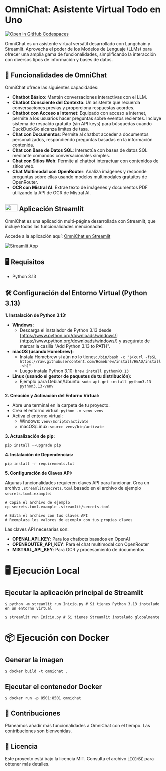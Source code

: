 # OmniChat: Asistente Virtual Todo en Uno

[![Open in GitHub Codespaces](https://github.com/codespaces/badge.svg)](https://codespaces.new/bladealex1844/OmniChat?quickstart=1)

OmniChat es un asistente virtual versátil desarrollado con Langchain y Streamlit. Aprovecha el poder de los Modelos de Lenguaje (LLMs) para ofrecer una amplia gama de funcionalidades, simplificando la interacción con diversos tipos de información y bases de datos.

## 💬 Funcionalidades de OmniChat

OmniChat ofrece las siguientes capacidades:

- **Chatbot Básico**:
  Mantén conversaciones interactivas con el LLM.
- **Chatbot Consciente del Contexto**:
  Un asistente que recuerda conversaciones previas y proporciona respuestas acordes.
- **Chatbot con Acceso a Internet**:
  Equipado con acceso a internet, permite a los usuarios hacer preguntas sobre eventos recientes. Incluye sistema de respaldo gratuito (sin API keys) para búsquedas cuando DuckDuckGo alcanza límites de tasa.
- **Chat con Documentos**:
  Permite al chatbot acceder a documentos personalizados, respondiendo preguntas basadas en la información contenida.
- **Chat con Base de Datos SQL**:
  Interactúa con bases de datos SQL mediante comandos conversacionales simples.
- **Chat con Sitios Web**:
  Permite al chatbot interactuar con contenidos de sitios web.
- **Chat Multimodal con OpenRouter**:
  Analiza imágenes y responde preguntas sobre ellas usando modelos multimodales gratuitos de OpenRouter.
- **OCR con Mistral AI**:
  Extrae texto de imágenes y documentos PDF utilizando la API de OCR de Mistral AI.

## <img src="https://streamlit.io/images/brand/streamlit-mark-color.png" width="40" height="22"> Aplicación Streamlit

OmniChat es una aplicación multi-página desarrollada con Streamlit, que incluye todas las funcionalidades mencionadas.

Accede a la aplicación aquí: [OmniChat en Streamlit](https://omnichat-ai.streamlit.app)

[![Streamlit App](https://static.streamlit.io/badges/streamlit_badge_black_white.svg)](https://omnichat-ai.streamlit.app)

## 🖥️ Requisitos

- Python 3.13

## 🛠️ Configuración del Entorno Virtual (Python 3.13)

**1. Instalación de Python 3.13:**

* **Windows:**
  - Descarga el instalador de Python 3.13 desde [https://www.python.org/downloads/windows/](https://www.python.org/downloads/windows/) y asegúrate de marcar la casilla "Add Python 3.13 to PATH".
* **macOS (usando Homebrew):**
  - Instala Homebrew si aún no lo tienes: `/bin/bash -c "$(curl -fsSL https://raw.githubusercontent.com/Homebrew/install/HEAD/install.sh)"`
  - Luego instala Python 3.10: `brew install python@3.13`
* **Linux (usando el gestor de paquetes de tu distribución):**
  - Ejemplo para Debian/Ubuntu: `sudo apt-get install python3.13 python3.13-venv`

**2. Creación y Activación del Entorno Virtual:**

* Abre una terminal en la carpeta de tu proyecto.
* Crea el entorno virtual: `python -m venv venv`
* Activa el entorno virtual:
    - Windows: `venv\Scripts\activate`
    - macOS/Linux: `source venv/bin/activate`

**3. Actualización de pip:**

```
pip install --upgrade pip
```

**4. Instalación de Dependencias:**

```
pip install -r requirements.txt
```

**5. Configuración de Claves API:**

Algunas funcionalidades requieren claves API para funcionar. Crea un archivo `.streamlit/secrets.toml` basado en el archivo de ejemplo `secrets.toml.example`:

```
# Copia el archivo de ejemplo
cp secrets.toml.example .streamlit/secrets.toml

# Edita el archivo con tus claves API
# Reemplaza los valores de ejemplo con tus propias claves
```

Las claves API necesarias son:
- **OPENAI_API_KEY**: Para los chatbots basados en OpenAI
- **OPENROUTER_API_KEY**: Para el chat multimodal con OpenRouter
- **MISTRAL_API_KEY**: Para OCR y procesamiento de documentos

# 🖥️ Ejecución Local
## Ejecutar la aplicación principal de Streamlit
```
$ python -m streamlit run Inicio.py # Si tienes Python 3.13 instalado en un entorno virtual
```
```
$ streamlit run Inicio.py # Si tienes Streamlit instalado globalmente
```

# 📦 Ejecución con Docker
## Generar la imagen
```
$ docker build -t omnichat .
```

## Ejecutar el contenedor Docker
```
$ docker run -p 8501:8501 omnichat
```

## 💁 Contribuciones
Planeamos añadir más funcionalidades a OmniChat con el tiempo. Las contribuciones son bienvenidas.

## 📄 Licencia
Este proyecto está bajo la licencia MIT. Consulta el archivo `LICENSE` para obtener más detalles.